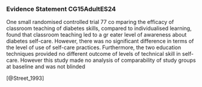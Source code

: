 ### Evidence Statement CG15AdultES24
One small randomised controlled trial 77 co mparing the efficacy of classroom teaching of diabetes skills, compared to individualised learning, found that classroom teaching led to a gr eater level of awareness about diabetes self-care. However, there was no significant difference in terms of the level of use of self-care practices. Furthermore, the two education techniques provided no different outcome of levels of technical skill in self-care. However this study made no analysis of comparability of study groups at baseline and was not blinded 



[@Street_1993]
